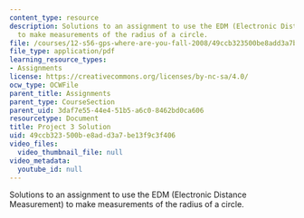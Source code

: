 ```yaml
---
content_type: resource
description: Solutions to an assignment to use the EDM (Electronic Distance Measurement)
  to make measurements of the radius of a circle.
file: /courses/12-s56-gps-where-are-you-fall-2008/49ccb323500be8add3a7be13f9c3f406_proj_3_05_soln.pdf
file_type: application/pdf
learning_resource_types:
- Assignments
license: https://creativecommons.org/licenses/by-nc-sa/4.0/
ocw_type: OCWFile
parent_title: Assignments
parent_type: CourseSection
parent_uid: 3daf7e55-44e4-51b5-a6c0-8462bd0ca606
resourcetype: Document
title: Project 3 Solution
uid: 49ccb323-500b-e8ad-d3a7-be13f9c3f406
video_files:
  video_thumbnail_file: null
video_metadata:
  youtube_id: null
---
```

Solutions to an assignment to use the EDM (Electronic Distance Measurement) to make measurements of the radius of a circle.